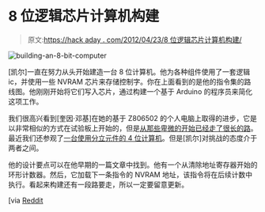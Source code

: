 # 8 位逻辑芯片计算机构建

> 原文:[https://hack aday . com/2012/04/23/8 位逻辑芯片计算机构建/](https://hackaday.com/2012/04/23/8-bit-logic-chip-computer-build/)

![](../Images/a0afc2e44359c0064ac6f3d5844898b3.png "building-an-8-bit-computer")

[凯尔]一直在努力从头开始建造一台 8 位计算机。他为各种组件使用了一套逻辑 ic，并使用一些 NVRAM 芯片来存储控制字。你在上面看到的是他的指令集的路线图。他刚刚开始将它们写入芯片，通过构建一个基于 Arduino 的程序员来简化这项工作。

我们很高兴看到[奎因·邓基]在她的基于 Z806502 的个人电脑上取得的进步，它是以非常相似的方式在试验板上开始的，但是[从那些卑微的开始已经走了很长的路](http://hackaday.com/2012/04/10/veronica-gets-vram-and-its-own-boot-logo/)。最近我们还参观了[一台使用分立元件的 4 位计算机](http://hackaday.com/2012/04/20/building-a-computer-with-discrete-transistors/)。但是[凯尔]对挑战的态度介于两者之间。

他的设计要点可以在他早期的一篇文章中找到。他有一个从清除地址寄存器开始的环形计数器。然后，它加载下一条指令的 NVRAM 地址，该指令将在后续计数中执行。看起来构建还有一段路要走，所以一定要留意更新。

[via [Reddit](http://www.reddit.com/r/electronics/comments/sjbid/a_blog_about_my_project_building_an_8bit_computer)